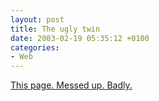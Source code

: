 ```yaml
---
layout: post
title: The ugly twin
date: 2003-02-19 05:35:12 +0100
categories:
- Web
---
```

<a href="http://www.rusiczki.net.crazy.sytes.net/blog/" title="Hehehe!">This page. Messed up. Badly.</a>

